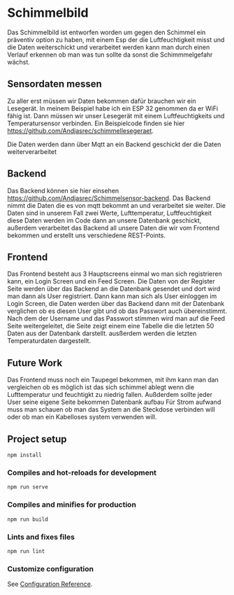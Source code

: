 # Schimmelbild

Das Schimmelbild ist entworfen worden um gegen den Schimmel ein präventiv option zu haben, mit einem Esp der die Luftfeuchtigkeit misst und die Daten weiterschickt und verarbeitet werden kann man durch einen Verlauf erkennen ob man was tun sollte da sonst die Schimmmelgefahr wächst.

## Sensordaten messen
Zu aller erst müssen wir Daten bekommen dafür brauchen wir ein Lesegerät. In meinem Beispiel habe ich ein ESP 32 genommen da er WiFi fähig ist. Dann müssen wir unser Lesegerät mit einem Luftfeuchtigkeits und Temperatursensor verbinden. Ein Beispielcode finden sie hier https://github.com/Andjasrec/schimmellesegeraet.

Die Daten werden dann über Mqtt an ein Backend geschickt der die Daten weiterverarbeitet

## Backend

Das Backend können sie hier einsehen https://github.com/Andjasrec/Schimmelsensor-backend. Das Backend nimmt die Daten die es von mqtt bekommt an und verarbeitet sie weiter.
Die Daten sind in unserem Fall zwei Werte, 
Lufttemperatur, Luftfeuchtigkeit
diese Daten werden im Code dann an unsere Datenbank geschickt, außerdem verarbeitet das Backend all unsere Daten die wir vom Frontend bekommen und erstellt uns verschiedene REST-Points. 

## Frontend

Das Frontend besteht aus 3 Hauptscreens einmal wo man sich registrieren kann, ein Login Screen und ein Feed Screen. 
Die Daten von der Register Seite werden über das Backend an die Datenbank gesendet und dort wird man dann als User registriert.
Dann kann man sich als User einloggen im Login Screen, die Daten werden über das Backend dann mit der Datenbank verglichen ob es diesen User gibt und ob das Passwort auch übereinstimmt.
Nach dem der Username und das Passwort stimmen wird man auf die Feed Seite weitergeleitet, die Seite zeigt einem eine Tabelle die die letzten 50 Daten aus der Datenbank darstellt.
ausßerdem werden die letzten Temperaturdaten dargestellt.

## Future Work 

Das Frontend muss noch ein Taupegel bekommen, mit ihm kann man dan vergleichen ob es möglich ist das sich schimmel ablegt wenn die Lufttemperatur und feuchtigkt zu niedrig fallen.
Außderdem sollte jeder User seine eigene Seite bekommen
Datenbank aufbau
Für Strom aufwand muss man schauen ob man das System an die Steckdose verbinden will oder ob man ein Kabelloses system verwenden will.


## Project setup
```
npm install
```

### Compiles and hot-reloads for development
```
npm run serve
```

### Compiles and minifies for production
```
npm run build
```

### Lints and fixes files
```
npm run lint
```

### Customize configuration
See [Configuration Reference](https://cli.vuejs.org/config/).
